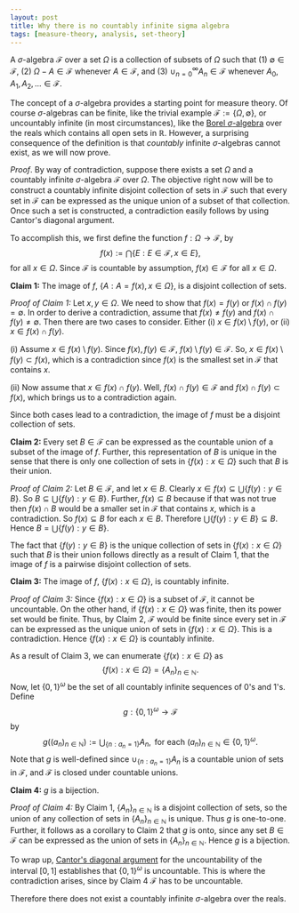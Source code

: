 ```yaml
---
layout: post
title: Why there is no countably infinite sigma algebra
tags: [measure-theory, analysis, set-theory]
---
```


A $\sigma$-algebra $\mathcal{F}$ over a set $\Omega$ is a collection of subsets of $\Omega$ such that (1) $\emptyset \in \mathcal{F}$, (2) $\Omega - A \in \mathcal{F}$ whenever $A \in \mathcal{F}$, and (3) $\cup_{n=0}^{\infty}A_{n} \in \mathcal{F}$ whenever $A_{0}, A_{1}, A_{2},... \in \mathcal{F}$.

The concept of a $\sigma$-algebra provides a starting point for measure theory. 
Of course $\sigma$-algebras can be finite, like the 
trivial example $\mathcal{F} := \lbrace \Omega, \emptyset\rbrace$, or uncountably infinite (in most 
circumstances), like the [Borel $\sigma$-algebra](https://en.wikipedia.org/wiki/Sigma-algebra#Borel_and_Lebesgue_.CF.83-algebras) 
over the reals which contains all open sets in $\mathbb{R}$. However, a surprising consequence of the
definition is that *countably* infinite $\sigma$-algebras cannot exist, as we will now prove.


$Proof.$ By way of contradiction, suppose there exists a set $\Omega$ and a countably infinite $\sigma$-algebra $\mathcal{F}$ over $\Omega$.
The objective right now will be to construct a countably infinite disjoint collection of sets in $\mathcal{F}$ such that every set in
$\mathcal{F}$ can be expressed as the unique union of a subset of that collection. Once such a set is constructed, a contradiction easily follows by
using Cantor's diagonal argument.

To accomplish this, we first define the function $f : \Omega \rightarrow \mathcal{F}$, by 
$$ f(x) := \bigcap\lbrace E : E\in \mathcal{F}, x \in E\rbrace, $$
for all $x \in \Omega$. Since $\mathcal{F}$ is countable by assumption, $f(x) \in \mathcal{F}$ for all $x \in \Omega$.

**Claim 1:** The image of $f$, $\left\lbrace  A : A = f(x), x \in \Omega \right\rbrace$, is a disjoint collection of sets.

*Proof of Claim 1:* Let $x, y \in \Omega$. We need to show that $f(x) = f(y)$ or $f(x) \cap f(y) = \emptyset$. 
In order to derive a contradiction, assume that $f(x) \neq f(y)$ and $f(x) \cap f(y) \neq \emptyset$. 
Then there are two cases to consider. Either (i) $x \in f(x) \setminus f(y)$, or (ii) $x \in f(x) \cap
f(y)$.

(i) Assume $x \in f(x) \setminus f(y)$.
Since $f(x), f(y) \in \mathcal{F}$, $f(x) \setminus f(y) \in \mathcal{F}$. So, $x \in f(x) \setminus f(y) \subset
f(x)$, which is a contradiction since $f(x)$ is the smallest set in $\mathcal{F}$ that contains $x$.

(ii) Now assume that $x \in f(x) \cap f(y)$.
Well, $f(x) \cap f(y) \in \mathcal{F}$ and $f(x) \cap f(y) \subset f(x)$, which brings us to a contradiction again. 

Since both cases lead to a contradiction, the image of $f$ must be a disjoint collection of sets.
$$\tag*{$\blacksquare$ Claim 1}$$

**Claim 2:** Every set $B \in \mathcal{F}$ can be expressed as the countable union of a subset of the image of $f$. Further, this
representation of $B$ is unique in the sense that there is only one collection of sets in $\left\lbrace  f(x): x \in \Omega \right\rbrace$ such that
$B$ is their union.

*Proof of Claim 2:* Let $B \in \mathcal{F}$, and let $x \in B$. Clearly $x \in f(x) \subseteq \bigcup\left\lbrace  f(y) : y \in B \right\rbrace$. 
So $B \subseteq \bigcup\lbrace  f(y) : y \in B \rbrace$. 
Further, $f(x) \subseteq B$ because if that was not true then $f(x) \cap B$ would be a smaller set in
$\mathcal{F}$ that contains $x$, which is a contradiction. So $f(x) \subseteq B$ for each $x \in B$. 
Therefore $\bigcup \lbrace f(y) : y \in B \rbrace \subseteq B$. Hence $B = \bigcup\lbrace f(y) : y \in B\rbrace$.

The fact that $\left\lbrace  f(y) : y \in B \right\rbrace$ is the unique collection of sets in $\left\lbrace f(x): x \in \Omega \right\rbrace$ such that 
$B$ is their union follows directly as a result of Claim 1, 
that the image of $f$ is a pairwise disjoint collection of sets.
$$\tag*{$\blacksquare$ Claim 2}$$

**Claim 3:** The image of $f$, $\left\lbrace  f(x): x \in \Omega \right\rbrace$, is countably infinite.

*Proof of Claim 3:* Since $\left\lbrace f(x): x \in \Omega \right\rbrace$ is a subset of $\mathcal{F}$, it cannot be uncountable. 
On the other hand, if $\left\lbrace f(x): x \in \Omega \right\rbrace$
was finite, then its power
set would be finite. Thus, by Claim 2, $\mathcal{F}$ would be finite since every set in $\mathcal{F}$ can be expressed as the unique union of sets
in $\left\lbrace  f(x): x \in \Omega \right\rbrace$. This is a contradiction. Hence $\left\lbrace f(x): x \in \Omega \right\rbrace$ is countably infinite.
$$\tag*{$\blacksquare$ Claim 3}$$

As a result of Claim 3, we can enumerate $\left\lbrace f(x): x \in \Omega \right\rbrace$ as 
$$ \left\lbrace f(x): x \in \Omega \right\rbrace = \left\lbrace  A_{n} \right\rbrace_{n\in\mathbb{N}}. $$
Now, let $\left\lbrace  0,1 \right\rbrace^{\omega}$ be the set of all countably infinite sequences of 0's and 1's. Define 
$$ g: \left\lbrace  0,1 \right\rbrace^{\omega} \longrightarrow \mathcal{F} $$
by 
$$ g\left( \left( a_{n} \right)_{n\in\mathbb{N}} \right) := \bigcup_{\lbrace n : a_{n} = 1\rbrace}A_{n}, \text{ for each } \left( a_{n} \right)_{n\in\mathbb{N}}
\in \left\lbrace  0,1 \right\rbrace^{\omega}. $$
Note that $g$ is well-defined since $\cup_{\lbrace n:a_{n}=1\rbrace}A_{n}$ is a countable union of sets in $\mathcal{F}$, and $\mathcal{F}$ is closed under
countable unions.

**Claim 4:** $g$ is a bijection.

*Proof of Claim 4:* By Claim 1, $\left\lbrace  A_{n} \right\rbrace_{n\in\mathbb{N}}$ 
is a disjoint collection of sets, so the union
of any collection of sets in $\left\lbrace  A_{n} \right\rbrace_{n\in\mathbb{N}}$ is unique. Thus $g$ is one-to-one. Further, it follows as a corollary to Claim
2 that $g$ is onto, since any set $B \in \mathcal{F}$ can be expressed as the union of sets in $\left\lbrace  A_{n} \right\rbrace_{n\in\mathbb{N}}$. Hence $g$ is a bijection.
$$\tag*{$\blacksquare$ Claim 4}$$

To wrap up, [Cantor's diagonal argument](https://en.wikipedia.org/wiki/Cantor%27s_diagonal_argument) 
for the uncountability of the interval $[0,1]$ establishes that $\left\lbrace  0,1 \right\rbrace^{\omega}$ is uncountable.
This is where the contradiction arises, since by Claim 4 $\mathcal{F}$ has to be uncountable.

Therefore there does not exist a countably infinite $\sigma$-algebra over the reals.
$$\tag*{$\Box$}$$
